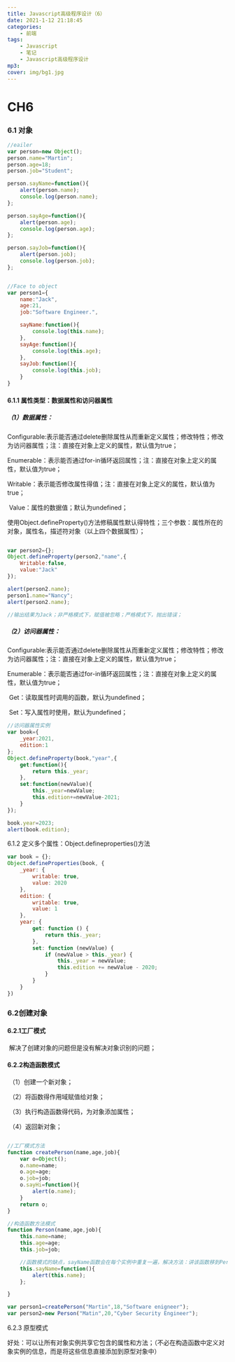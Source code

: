 ```yaml
---
title: Javascript高级程序设计（6）
date: 2021-1-12 21:18:45
categories: 
    - 前端
tags: 
    - Javascript
    - 笔记
    - Javascript高级程序设计
mp3: 
cover: img/bg1.jpg
---
```


# CH6

### 6.1 对象

```javascript
//eailer
var person=new Object();
person.name="Martin";
person.age=18;
person.job="Student";

person.sayName=function(){
    alert(person.name);
    console.log(person.name);
};

person.sayAge=function(){
    alert(person.age);
    console.log(person.age);
};

person.sayJob=function(){
    alert(person.job);
    console.log(person.job);
};


//Face to object
var person1={
    name:"Jack",
    age:21,
    job:"Software Engineer.",

    sayName:function(){
        console.log(this.name);
    },
    sayAge:function(){
        console.log(this.age);
    },
    sayJob:function(){
        console.log(this.job);
    }
}

```

#### 6.1.1 属性类型：数据属性和访问器属性

##### （1）数据属性：

​		Configurable:表示能否通过delete删除属性从而重新定义属性；修改特性；修改为访问器属性；注：直接在对象上定义的属性，默认值为true；

​		Enumerable：表示能否通过for-in循环返回属性；注：直接在对象上定义的属性，默认值为true；

​		Writable：表示能否修改属性得值；注：直接在对象上定义的属性，默认值为true；

​		Value：属性的数据值；默认为undefined；

使用Object.defineProperty()方法修稿属性默认得特性；三个参数：属性所在的对象，属性名，描述符对象（以上四个数据属性）；

```javascript

var person2={};
Object.defineProperty(person2,"name",{
    Writable:false,
    value:"Jack"
});

alert(person2.name);
person1.name="Nancy";
alert(person2.name);

//输出结果为Jack；非严格模式下，赋值被忽略；严格模式下，抛出错误；
```

##### （2）访问器属性：

​		Configurable:表示能否通过delete删除属性从而重新定义属性；修改特性；修改为访问器属性；注：直接在对象上定义的属性，默认值为true；

​		Enumerable：表示能否通过for-in循环返回属性；注：直接在对象上定义的属性，默认值为true；		

​		Get：读取属性时调用的函数，默认为undefined；

​		Set：写入属性时使用，默认为undefined；

```javascript
//访问器属性实例
var book={
    _year:2021,
    edition:1
};
Object.defineProperty(book,"year",{
    get:function(){
        return this._year;
    },
    set:function(newValue){
        this._year=newValue;
        this.edition+=newValue-2021;
    }
});

book.year=2023;
alert(book.edition);
```

6.1.2 定义多个属性：Object.defineproperties()方法

```javascript
var book = {};
Object.defineProperties(book, {
    _year: {
        writable: true,
        value: 2020
    },
    edition: {
        writable: true,
        value: 1
    },
    year: {
        get: function () {
            return this._year;
        },
        set: function (newValue) {
            if (newValue > this._year) {
                this._year = newValue;
                this.edition += newValue - 2020;
            }
        }
    }
})

```

### 6.2创建对象

#### 6.2.1工厂模式

​	解决了创建对象的问题但是没有解决对象识别的问题；

#### 6.2.2构造函数模式

​	（1）创建一个新对象；

​	（2）将函数得作用域赋值给对象；

​	（3）执行构造函数得代码，为对象添加属性；

​	（4）返回新对象；

```javascript

//工厂模式方法
function createPerson(name,age,job){
    var o=Object();
    o.name=name;
    o.age=age;
    o.job=job;
    o.sayHi=function(){
        alert(o.name);
    }
    return o;
}

//构造函数方法模式
function Person(name,age,job){
    this.name=name;
    this.age=age;
    this.job=job;

    //函数模式的缺点，sayName函数会在每个实例中重复一遍，解决方法：讲该函数移到Person外，this.sayName=sayName调用;
    this.sayName=function(){
        alert(this.name);
    };

}

var person1=createPerson("Martin",18,"Software enigneer");
var person2=new Person("Matin",20,"Cyber Security Engineer");


```

6.2.3 原型模式

好处：可以让所有对象实例共享它包含的属性和方法；（不必在构造函数中定义对象实例的信息，而是将这些信息直接添加到原型对象中）

